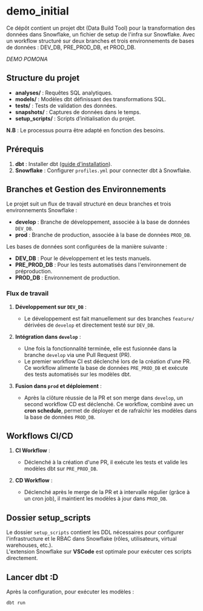 # demo_initial

Ce dépôt contient un projet dbt (Data Build Tool) pour la transformation des données dans Snowflake, un fichier de setup de l'infra sur Snowflake. Avec un workflow structuré sur deux branches et trois environnements de bases de données : DEV_DB, PRE_PROD_DB, et PROD_DB. 

*DEMO POMONA*

## Structure du projet

- **analyses/** : Requêtes SQL analytiques.
- **models/** : Modèles dbt définissant des transformations SQL.
- **tests/** : Tests de validation des données.
- **snapshots/** : Captures de données dans le temps.
- **setup_scripts/** : Scripts d’initialisation du projet.

**N.B** : Le processus pourra être adapté en fonction des besoins.

## Prérequis

1. **dbt** : Installer dbt ([guide d'installation](https://docs.getdbt.com/docs/installation)).
2. **Snowflake** : Configurer `profiles.yml` pour connecter dbt à Snowflake.

## Branches et Gestion des Environnements

Le projet suit un flux de travail structuré en deux branches et trois environnements Snowflake :

- **develop** : Branche de développement, associée à la base de données `DEV_DB`.
- **prod** : Branche de production, associée à la base de données `PROD_DB`.

Les bases de données sont configurées de la manière suivante :
- **DEV_DB** : Pour le développement et les tests manuels.
- **PRE_PROD_DB** : Pour les tests automatisés dans l'environnement de préproduction.
- **PROD_DB** : Environnement de production.

### Flux de travail

1. **Développement sur `DEV_DB`** :  
   - Le développement est fait manuellement sur des branches `feature/` dérivées de `develop` et directement testé sur `DEV_DB`.
   
2. **Intégration dans `develop`** :
   - Une fois la fonctionnalité terminée, elle est fusionnée dans la branche `develop` via une Pull Request (PR).
   - Le premier workflow CI est déclenché lors de la création d'une PR. Ce workflow alimente la base de données `PRE_PROD_DB` et exécute des tests automatisés sur les modèles dbt.
   
3. **Fusion dans `prod` et déploiement** :
   - Après la clôture réussie de la PR et son merge dans `develop`, un second workflow CD est déclenché. Ce workflow, combiné avec un **cron schedule**, permet de déployer et de rafraîchir les modèles dans la base de données `PROD_DB`.

## Workflows CI/CD

1. **CI Workflow** : 
   - Déclenché à la création d'une PR, il exécute les tests et valide les modèles dbt sur `PRE_PROD_DB`.
   
2. **CD Workflow** :
   - Déclenché après le merge de la PR et à intervalle régulier (grâce à un cron job), il maintient les modèles à jour dans `PROD_DB`.

## Dossier setup_scripts

Le dossier `setup_scripts` contient les DDL nécessaires pour configurer l'infrastructure et le RBAC dans Snowflake (rôles, utilisateurs, virtual warehouses, etc.).  
L'extension Snowflake sur **VSCode** est optimale pour exécuter ces scripts directement.

## Lancer dbt :D

Après la configuration, pour exécuter les modèles :
```bash
dbt run
